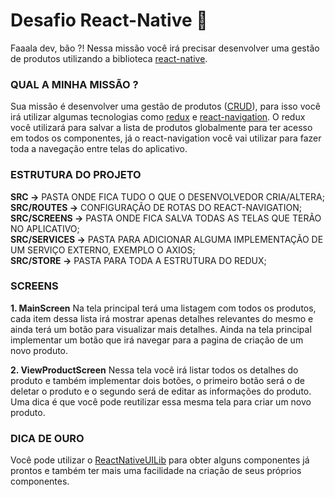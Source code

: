 
# Desafio React-Native 🚀

Faaala dev, bão ?! Nessa missão você irá precisar desenvolver uma gestão de produtos 
utilizando a biblioteca [react-native](https://reactnative.dev/).

### QUAL A MINHA MISSÃO ?
Sua missão é desenvolver uma gestão de produtos ([CRUD](https://pt.wikipedia.org/wiki/CRUD)), para isso você irá utilizar algumas tecnologias como [redux](https://redux.js.org/) e [react-navigation](https://reactnavigation.org/).
O redux você utilizará para salvar a lista de produtos globalmente para ter acesso em todos os componentes, já o react-navigation você vai utilizar para fazer toda a navegação entre telas do aplicativo.

### ESTRUTURA DO PROJETO
**SRC ->** PASTA ONDE FICA TUDO O QUE O DESENVOLVEDOR CRIA/ALTERA; <br />
**SRC/ROUTES ->** CONFIGURAÇÃO DE ROTAS DO REACT-NAVIGATION; <br />
**SRC/SCREENS ->** PASTA ONDE FICA SALVA TODAS AS TELAS QUE TERÃO NO APLICATIVO; <br />
**SRC/SERVICES ->** PASTA PARA ADICIONAR ALGUMA IMPLEMENTAÇÃO DE UM SERVIÇO EXTERNO, EXEMPLO O AXIOS; <br />
**SRC/STORE ->** PASTA PARA TODA A ESTRUTURA DO REDUX;
 
### SCREENS

**1. MainScreen** 
Na tela principal terá uma listagem com todos os produtos, cada item dessa lista irá mostrar apenas detalhes relevantes do mesmo e ainda terá um botão para visualizar mais detalhes. Ainda na tela principal implementar um botão que irá navegar para a pagina de criação de um novo produto.

**2. ViewProductScreen**
Nessa tela você  irá listar todos os detalhes do produto e também implementar dois botões, o primeiro botão será o de deletar o produto e o segundo será de editar as informações do produto. Uma dica é que você pode reutilizar essa mesma tela para criar um novo produto.

### DICA DE OURO
Você pode utilizar o [ReactNativeUILib](https://wix.github.io/react-native-ui-lib/) para obter alguns componentes já prontos e também ter mais uma facilidade na criação de seus próprios componentes.
